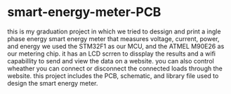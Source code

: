 # smart-energy-meter-PCB
this is my graduation project in which we tried to dessign and print a ingle phase energy smart energy meter that measures voltage, current, power, and energy
we used the STM32F1 as our MCU, and the ATMEL M90E26 as our metering chip.
it has an LCD scrren to dissplay the results and a wifi capabillity to send and view the data on a website.
you can also control wheather you can connect or disconnect the connected loads through the website.
this project includes the PCB, schematic, and library file used to design the smart energy meter.
